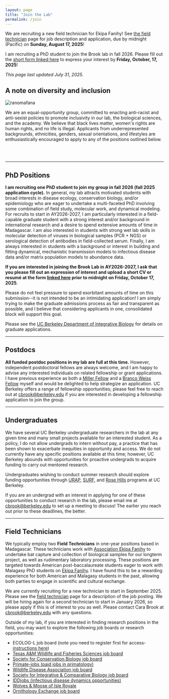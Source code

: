 ```yaml
---
layout: page
title: "Join the Lab"
permalink: /join
---
```




<div class="bs-callout bs-callout-warning">
  <p>We are recruiting a new field technician for Ekipa Fanihy! See <a href="/join/field-technician">the field technician</a> page for job description and application, due by midnight (Pacific) on <strong>Sunday, August 17, 2025</strong>!</p>
</div>

<div class="bs-callout bs-callout-info">
<p>I am recruiting a PhD student to join the Brook lab in fall 2026. Please fill out the <a href="https://airtable.com/app7Txy3E64J0EIXn/pagGnBXYIg1W1JEmo/form">short form linked here</a> to express your interest by <strong>Friday, October, 17, 2025</strong>!</p>
<p><em>This page last updated July 31, 2025.</em></p>

</div>



<h2>A note on diversity and inclusion</h2>

<img src="/assets/join/brook_lab_ranomafana.jpeg" alt="ranomafana" class="float-start col-sm-5" />

We are an equal-opportunity group, committed to enacting anti-racist and anti-sexist policies to promote inclusivity in our lab, the biological sciences, and the academy. We believe that black lives matter, women's rights are human rights, and no life is illegal. Applicants from underrepresented backgrounds, ethnicities, genders, sexual orientations, and lifestyles are enthusiastically encouraged to apply to any of the positions outlined below. 


<br>



<!--
**As a result of our NIH DP2 award, we are currently eligible to apply for an [NIH Research Supplement to Promote Diversity in Health-Related Research](https://grants.nih.gov/grants/guide/pa-files/PA-23-189.html). These supplements can support individuals at the high school, post-bacc, graduate, or postdoc level. If you are interested in joining the lab and believe you might be eligible for one of these supplements, please reach out to [Cara Brook](mailto:cbrook@berkeley.edu) directly.**

-->

<div style="clear:both;">&nbsp;</div>

---

<h2>PhD Positions</h2>

**I am recruiting one PhD student to join my group in fall 2026 (fall 2025 application cycle).**  In general, my lab attracts motivated students with broad interests in disease ecology, conservation biology, and/or epidemiology who are eager to undertake a multi-faceted PhD involving some combination of field study, molecular work, and dynamical modeling. 
For recruits to start in AY2026-2027, I am particularly interested in a field-capable graduate student with a strong interest and/or background in international research and a desire to spend extensive amounts of time in Madagascar. I am also interested in students with strong wet lab skills in molecular detection of viruses in biological samples (PCR + NGS) or serological detection of antibodies in field-collected serum. Finally, I am always interested in students with a background or interest in building and fitting dynamical, mechanistic transmission models to infectious disease data and/or matrix population models to abundance data. 

**If you are interested in joining the Brook Lab in AY2026-2027, I ask that you please fill out an expression of interest and upload a short CV or resumé at the form [linked here](https://airtable.com/app7Txy3E64J0EIXn/pagGnBXYIg1W1JEmo/form) prior to midnight on Friday, October 17, 2025**.

Please do not feel pressure to spend exorbitant amounts of time on this submission--it is not intended to be an intimidating application! I am simply trying to make the graduate admissions process as fair and transparent as possible, and I believe that considering applicants in one, consolidated block will support this goal.

Please see the [UC Berkeley Department of Integrative Biology](https://ib.berkeley.edu/) for details on graduate applications.



---

<h2>Postdocs</h2>

**All funded postdoc positions in my lab are full at this time.** However, independent postdoctoral fellows are always welcome, and I am happy to advise any interested individuals on related fellowship or grant applications. I have previous experience as both a [Miller Fellow](https://miller.berkeley.edu/) and a [Branco Weiss Fellow](https://brancoweissfellowship.org/) myself and would be delighted to help strategize an application. UC Berkeley offers a range of fellowship opportunities; please feel free to reach out at [cbrook@berkeley.edu](mailto:cbrook@berkeley.edu) if you are interested in developing a fellowship application to join the group.

--- 


<h2>Undergraduates</h2>

We have several UC Berkeley undergraduate researchers in the lab at any given time and many small projects available for an interested student. As a policy, I do not allow undergrads to intern without pay, a practice that has been shown to exacerbate inequities in opportunity and access. We do not currently have any specific positions available at this time; however, UC Berkeley abounds with opportunities for proactive undergrads to acquire funding to carry out mentored research.

Undergraduates wishing to conduct summer research should explore funding opportunities through [URAP](https://research.berkeley.edu/urap/), [SURF](https://research.berkeley.edu/surf/), and [Rose Hills](https://research.berkeley.edu/rose-hills-program/) programs at UC Berkeley. 

If you are an undergrad with an interest in applying for one of these opportunities to conduct research in the lab, please email me at [cbrook@berkeley.edu](mailto:cbrook@berkeley.edu) to set up a meeting to discuss! The earlier you reach out prior to these deadlines, the better.

--- 


<h2>Field Technicians</h2>

We typically employ two **Field Technicians** in one-year positions based in Madagascar. These technicians work with [Association Ekipa Fanihy](https://ekipafanihy.org) to undertake bat capture and collection of biological samples for our longterm project, as well as rudimentary laboratory processing. These positions are targeted towards American post-baccalaureate students eager to work with Malagasy PhD students on [Ekipa Fanihy](/team). I have found this to be a rewarding experience for both American and Malagasy students in the past, allowing both parties to engage in scientific and cultural exchange.

We are currently recruiting for a new technician to start in September 2025. Please see the [field technician](/join/field-technician) page for a description of the job posting. We will be hiring again for a second technician to start in January 2026, so please apply if this is of interest to you as well. Please contact Cara Brook at [cbrook@berkeley.edu](mailto:cbrook@berkeley.edu) with any questions.

Outside of my lab, if you are interested in finding research positions in the field, you may want to explore the following job boards or research opportunities:


<ul>
  <li>ECOLOG-L job board (note you need to register first for access- <a href="https://halllab.asu.edu/how-to-join-the-ecolog-job-board/">instructions here</a>)</li>
  <li><a href="https://wfscjobs.tamu.edu/job-board/">Texas A&M Wildlife and Fisheries Sciences job board</a></li>
  <li><a href="https://careers.conbio.org/">Society for Conservation Biology job board</a></li>
  <li><a href="https://groups.google.com/a/g-groups.wisc.edu/g/primate-job">Primate-jobs (paid jobs in primatology)</a></li>
  <li><a href="https://www.wildlifedisease.org/PersonifyEbusiness/Opportunities/Careers">Wildlife Disease Association job board</a></li>
  <li><a href="https://sicb.org/jobs-and-fellowships/">Society for Integrative & Comparative Biology job board</a></li>
  <li><a href="https://iddjobs.org/">IDDjobs (infectious disease dynamics opportunities)</a></li>
  <li><a href="https://isleroyalewolf.org/participate/participate/interns.html">Wolves & Moose of Isle Royale</a></li>
  <li><a href="https://ornithologyexchange.org/jobs/board/">Ornithology Exchange job board</a></li>
</ul>



